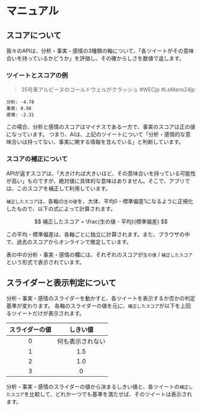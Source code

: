 # マニュアル

## スコアについて

我々のAPIは、分析・事実・感情の3種類の軸について、「各ツイートがその意味合いを持っているかどうか」を評価し、その確からしさを数値で返します。

### ツイートとスコアの例

> 35号車アルピーヌのコールドウェルがクラッシュ #WECjp #LeMans24jp

```
分析: -4.78
事実: 0.98
感情: -2.31
```

この場合、分析と感情のスコアはマイナスである一方で、事実のスコアは正の値になっています。
つまり、AIは、上記のツイートについて「分析・感情的な意味合いは持ってない、事実に関する情報を含んでいる」と判断しています。

### スコアの補正について

APIが返すスコアは、「大きければ大きいほど、その意味合いを持っている可能性が高い」ものですが、絶対値に具体的な意味はありません。そこで、アプリでは、このスコアを補正して利用しています。

`補正したスコア`は、各軸の`生の値`を、大体、平均0・標準偏差1になるように正規化したもので、以下の式によって計算されます。

$$
補正したスコア = \frac{生の値 - 平均}{標準偏差}
$$

この平均・標準偏差は、各軸ごとに独立に計算されます。また、ブラウザの中で、過去のスコアからオンラインで推定しています。

表の中の分析・事実・感情の欄には、それぞれのスコアが`生の値` / `補正したスコア`という形式で表示されています。

## スライダーと表示判定について

分析・事実・感情のスライダーを動かすと、各ツイートを表示するか否かの判定基準が変わります。
各軸のスライダーの値を元に、`補正したスコア`が以下を上回るツイートだけが表示されます。

| スライダーの値 | しきい値         |
|:--------------:|:----------------:|
| 0              | 何も表示されない |
| 1              | 1.5              |
| 2              | 1.0              |
| 3              | 0                |

分析・事実・感情のスライダーの値から決まるしきい値と、各ツイートの`補正したスコア`を比較して、どれか一つでも基準を満たせば、そのツイートは表示されます。
